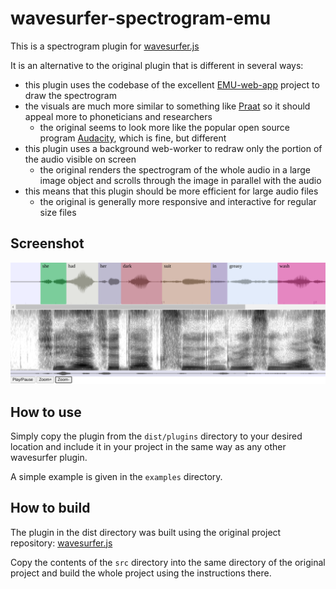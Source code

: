 # wavesurfer-spectrogram-emu

This is a spectrogram plugin for [wavesurfer.js](https://github.com/katspaugh/wavesurfer.js)

It is an alternative to the original plugin that is different in several ways:

* this plugin uses the codebase of the excellent [EMU-web-app](https://github.com/IPS-LMU/EMU-webApp) project to draw the spectrogram
* the visuals are much more similar to something like [Praat](https://www.praat.org) so it should appeal more to phoneticians and researchers
  * the original seems to look more like the popular open source program [Audacity](https://v2-audacity.com/), which is fine, but different
* this plugin uses a background web-worker to redraw only the portion of the audio visible on screen
  * the original renders the spectrogram of the whole audio in a large image object and scrolls through the image in parallel with the audio
* this means that this plugin should be more efficient for large audio files
  * the original is generally more responsive and interactive for regular size files

## Screenshot

![screenshot](screenshot.png)

## How to use

Simply copy the plugin from the `dist/plugins` directory to your desired location and include it in your project in the same way as any other wavesurfer plugin.

A simple example is given in the `examples` directory.

## How to build

The plugin in the dist directory was built using the original project repository: [wavesurfer.js](https://github.com/katspaugh/wavesurfer.js)

Copy the contents of the `src` directory into the same directory of the original project and build the whole project using the instructions there.

